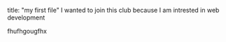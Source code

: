 title: "my first file"
I wanted to join this club because I am intrested in web development


fhufhgougfhx
